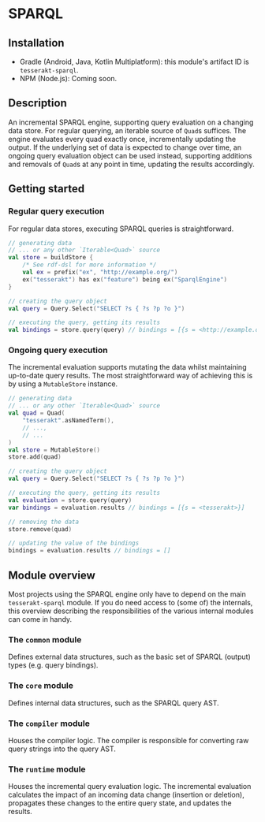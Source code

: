 # SPARQL
## Installation
* Gradle (Android, Java, Kotlin Multiplatform): this module's artifact ID is `tesserakt-sparql`.
* NPM (Node.js): Coming soon.
## Description
An incremental SPARQL engine, supporting query evaluation on a changing data store. For regular querying, an iterable source of `Quad`s suffices. The engine evaluates every quad exactly once, incrementally updating the output. If the underlying set of data is expected to change over time, an ongoing query evaluation object can be used instead, supporting additions and removals of `Quad`s at any point in time, updating the results accordingly.
## Getting started
### Regular query execution
For regular data stores, executing SPARQL queries is straightforward.
```kt
// generating data
// ... or any other `Iterable<Quad>` source
val store = buildStore {
    /* See rdf-dsl for more information */
    val ex = prefix("ex", "http://example.org/")
    ex("tesserakt") has ex("feature") being ex("SparqlEngine")
}

// creating the query object
val query = Query.Select("SELECT ?s { ?s ?p ?o }")

// executing the query, getting its results
val bindings = store.query(query) // bindings = [{s = <http://example.org/tesserakt>}]
```
### Ongoing query execution
The incremental evaluation supports mutating the data whilst maintaining up-to-date query results. The most straightforward way of achieving this is by using a `MutableStore` instance.
```kt
// generating data
// ... or any other `Iterable<Quad>` source
val quad = Quad(
    "tesserakt".asNamedTerm(),
    // ...,
    // ...
)
val store = MutableStore()
store.add(quad)

// creating the query object
val query = Query.Select("SELECT ?s { ?s ?p ?o }")

// executing the query, getting its results
val evaluation = store.query(query)
var bindings = evaluation.results // bindings = [{s = <tesserakt>}]

// removing the data
store.remove(quad)

// updating the value of the bindings
bindings = evaluation.results // bindings = []
```
## Module overview
Most projects using the SPARQL engine only have to depend on the main `tesserakt-sparql` module. If you do need access to (some of) the internals, this overview describing the responsibilities of the various internal modules can come in handy.

### The `common` module
Defines external data structures, such as the basic set of SPARQL (output) types (e.g. query bindings).

### The `core` module
Defines internal data structures, such as the SPARQL query AST.

### The `compiler` module
Houses the compiler logic. The compiler is responsible for converting raw query strings into the query AST.

### The `runtime` module
Houses the incremental query evaluation logic. The incremental evaluation calculates the impact of an incoming data change (insertion or deletion), propagates these changes to the entire query state, and updates the results.
